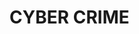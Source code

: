 # CYBER CRIME

<img src="https://github.com/kishanrajput23/Presentations/blob/main/Cyber%20Crime/Screenshot%20(213).png" alt="">
<img src="https://github.com/kishanrajput23/Presentations/blob/main/Cyber%20Crime/Screenshot%20(214).png" alt="">
<img src="https://github.com/kishanrajput23/Presentations/blob/main/Cyber%20Crime/Screenshot%20(215).png" alt="">
<img src="https://github.com/kishanrajput23/Presentations/blob/main/Cyber%20Crime/Screenshot%20(216).png" alt="">
<img src="https://github.com/kishanrajput23/Presentations/blob/main/Cyber%20Crime/Screenshot%20(217).png" alt="">
<img src="https://github.com/kishanrajput23/Presentations/blob/main/Cyber%20Crime/Screenshot%20(218).png" alt="">
<img src="https://github.com/kishanrajput23/Presentations/blob/main/Cyber%20Crime/Screenshot%20(219).png" alt="">
<img src="https://github.com/kishanrajput23/Presentations/blob/main/Cyber%20Crime/Screenshot%20(220).png" alt="">
<img src="https://github.com/kishanrajput23/Presentations/blob/main/Cyber%20Crime/Screenshot%20(221).png" alt="">
<img src="https://github.com/kishanrajput23/Presentations/blob/main/Cyber%20Crime/Screenshot%20(222).png" alt="">
<img src="https://github.com/kishanrajput23/Presentations/blob/main/Cyber%20Crime/Screenshot%20(223).png" alt="">
<img src="https://github.com/kishanrajput23/Presentations/blob/main/Cyber%20Crime/Screenshot%20(224).png" alt="">
<img src="https://github.com/kishanrajput23/Presentations/blob/main/Cyber%20Crime/Screenshot%20(225).png" alt="">
<img src="https://github.com/kishanrajput23/Presentations/blob/main/Cyber%20Crime/Screenshot%20(226).png" alt="">
<img src="https://github.com/kishanrajput23/Presentations/blob/main/Cyber%20Crime/Screenshot%20(227).png" alt="">
<img src="https://github.com/kishanrajput23/Presentations/blob/main/Cyber%20Crime/Screenshot%20(228).png" alt="">
<img src="https://github.com/kishanrajput23/Presentations/blob/main/Cyber%20Crime/Screenshot%20(229).png" alt="">
<img src="https://github.com/kishanrajput23/Presentations/blob/main/Cyber%20Crime/Screenshot%20(230).png" alt="">
<img src="https://github.com/kishanrajput23/Presentations/blob/main/Cyber%20Crime/Screenshot%20(231).png" alt="">
<img src="https://github.com/kishanrajput23/Presentations/blob/main/Cyber%20Crime/Screenshot%20(232).png" alt="">
